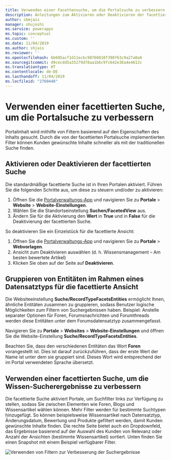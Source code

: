 ```yaml
---
title: Verwenden einer Facettensuche, um die Portalsuche zu verbessern | MicrosoftDocs
description: Anleitungen zum Aktivieren oder Deaktivieren der facettierten Suche.
author: sbmjais
manager: shujoshi
ms.service: powerapps
ms.topic: conceptual
ms.custom: ''
ms.date: 11/04/2019
ms.author: shjais
ms.reviewer: ''
ms.openlocfilehash: 6b605acf1d11ecbc98760810f390f63c9a27a0a6
ms.sourcegitcommit: d9cecdd5a35279d78aa1b6c9fc642e36a4e4612c
ms.translationtype: HT
ms.contentlocale: de-DE
ms.lasthandoff: 11/04/2019
ms.locfileid: "2760448"
---
```

# <a name="use-faceted-search-to-improve-portal-search"></a>Verwenden einer facettierten Suche, um die Portalsuche zu verbessern

Portalinhalt wird mithilfe von Filtern basierend auf den Eigenschaften des Inhalts gesucht. Durch die von der facettierten Portalsuche implementierten Filter können Kunden gewünschte Inhalte schneller als mit der traditionellen Suche finden.

## <a name="enable-or-disable-faceted-search"></a>Aktivieren oder Deaktivieren der facettierten Suche

Die standardmäßige facettierte Suche ist in Ihren Portalen aktiviert. Führen Sie die folgenden Schritte aus, um diese zu steuern und/oder zu aktivieren:

1. Öffnen Sie die [Portalverwaltungs-App](configure-portal.md) und navigieren Sie zu **Portale** &gt; **Website** &gt; **Website-Einstellungen**.
2. Wählen Sie die Standortseinstellung **Suchen/FacetedView** aus. 
3. Ändern Sie für die Aktivierung den **Wert** in **True** und in **False** für die Deaktivierung der facettierten Suche.

So deaktivieren Sie ein Einzelstück für die facettierte Ansicht:

1. Öffnen Sie die [Portalverwaltungs-App](configure-portal.md) und navigieren Sie zu **Portale** &gt; **Webvorlagen**.
2. Ansicht zum Deaktivieren auswählen (d. h. Wissensmanagement – Am besten bewertete Artikel)
3. Klicken Sie oben auf der Seite auf **Deaktivieren**.

## <a name="group-entities-as-part-of-a-record-type-for-faceted-view"></a>Gruppieren von Entitäten im Rahmen eines Datensatztyps für die facettierte Ansicht

Die Websiteeinstellung **Suche/RecordTypeFacetsEntities** ermöglicht Ihnen, ähnliche Entitäten zusammen zu gruppieren, sodass Benutzer logische Möglichkeiten zum Filtern von Suchergebnissen haben. Beispiel: Anstelle separater Optionen für Foren, Forumsnachrichten und Forumthreads werden diese Entitäten unter dem Forumsdatensatztyp zusammengefasst.

Navigieren Sie zu **Portale** &gt; **Websites** &gt; **Website-Einstellungen** und öffnen Sie die Website-Einstellung **Suche/RecordTypeFacetsEntities**. 

Beachten Sie, dass den verschiedenen Entitäten das Wort **Foren** vorangestellt ist. Dies ist darauf zurückzuführen, dass der erste Wert der Name ist unter dem sie gruppiert sind. Dieses Wort wird entsprechend der im Portal verwendeten Sprache übersetzt.

## <a name="use-faceted-search-to-improve-knowledge-search-results"></a>Verwenden einer facettierten Suche, um die Wissen-Sucherergebnisse zu verbessern

Die facettierte Suche aktiviert Portale, um Suchfilter links zur Verfügung zu stellen, sodass Sie zwischen Elementen wie Foren, Blogs und Wissensartikel wählen können. Mehr Filter werden für bestimmte Suchtypen hinzugefügt. So können beispielsweise Wissensartikel nach Datensatztyp, Änderungsdatum, Bewertung und Produkte gefiltert werden, damit Kunden gewünschte Inhalte finden. Die rechte Seite bietet auch ein Dropdownfeld, das Ergebnisse basierend auf der Auswahl des Kunden von Relevanz oder Anzahl der Ansichten (bestimmte Wissensartikel) sortiert. Unten finden Sie einen Snapshot mit einem Beispiel verfügbarer Filter.

![Verwenden von Filtern zur Verbesserung der Suchergebnisse](../media/faceted-search-filter.png "Verwenden von Filtern zur Verbesserung der Suchergebnisse")
